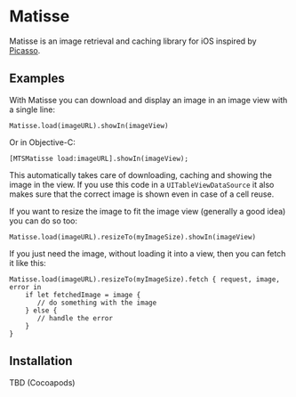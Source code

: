 # Matisse

Matisse is an image retrieval and caching library for iOS inspired by
[Picasso](https://github.com/square/picasso).


## Examples

With Matisse you can download and display an image in an image view with
a single line:

    Matisse.load(imageURL).showIn(imageView)

Or in Objective-C:

    [MTSMatisse load:imageURL].showIn(imageView);

This automatically takes care of downloading, caching and showing the image
in the view. If you use this code in a `UITableViewDataSource` it also makes
sure that the correct image is shown even in case of a cell reuse.

If you want to resize the image to fit the image view (generally a good idea)
you can do so too:

    Matisse.load(imageURL).resizeTo(myImageSize).showIn(imageView)

If you just need the image, without loading it into a view, then you can fetch
it like this:

    Matisse.load(imageURL).resizeTo(myImageSize).fetch { request, image, error in
        if let fetchedImage = image {
           // do something with the image
        } else {
           // handle the error
        }
    }


## Installation

TBD (Cocoapods)